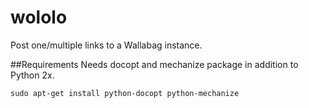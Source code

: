 # wololo
Post one/multiple links to a Wallabag instance.

##Requirements
Needs docopt and mechanize package in addition to Python 2x.

`sudo apt-get install python-docopt python-mechanize`
